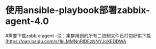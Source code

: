 # 使用ansible-playbook部署zabbix-agent-4.0
#需要下载zabbix-agent
-注：集群用到的所有二进制文件已打包好供下载 [https://pan.baidu.com/s/1kLMMNnRlDEzNNYJoXEDDWA



